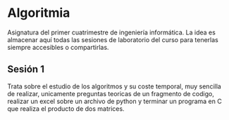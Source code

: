 # Algoritmia
Asignatura del primer cuatrimestre de ingeniería informática. La idea es almacenar aquí todas las sesiones de laboratorio del curso para 
tenerlas siempre accesibles o compartirlas.

## Sesión 1
Trata sobre el estudio de los algoritmos y su coste temporal, muy sencilla de realizar, unicamente preguntas teoricas de un fragmento
de codigo, realizar un excel sobre un archivo de python y terminar un programa en C que realiza el producto de dos matrices.
